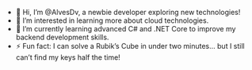 - 👋 Hi, I’m @AlvesDv, a newbie developer exploring new technologies!
- 👀 I’m interested in learning more about cloud technologies.
- 🌱 I’m currently learning advanced C# and .NET Core to improve my backend development skills.
- ⚡ Fun fact: I can solve a Rubik’s Cube in under two minutes... but I still can’t find my keys half the time!

